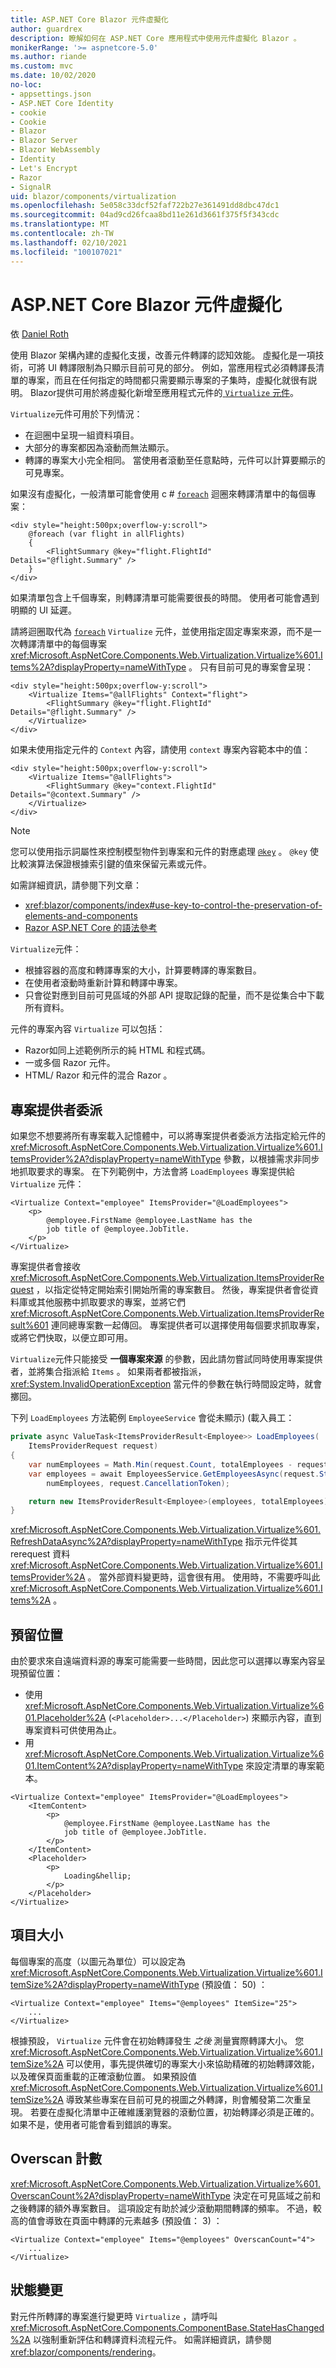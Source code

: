 ```yaml
---
title: ASP.NET Core Blazor 元件虛擬化
author: guardrex
description: 瞭解如何在 ASP.NET Core 應用程式中使用元件虛擬化 Blazor 。
monikerRange: '>= aspnetcore-5.0'
ms.author: riande
ms.custom: mvc
ms.date: 10/02/2020
no-loc:
- appsettings.json
- ASP.NET Core Identity
- cookie
- Cookie
- Blazor
- Blazor Server
- Blazor WebAssembly
- Identity
- Let's Encrypt
- Razor
- SignalR
uid: blazor/components/virtualization
ms.openlocfilehash: 5e058c33dcf52faf722b27e361491dd8dbc47dc1
ms.sourcegitcommit: 04ad9cd26fcaa8bd11e261d3661f375f5f343cdc
ms.translationtype: MT
ms.contentlocale: zh-TW
ms.lasthandoff: 02/10/2021
ms.locfileid: "100107021"
---
```

# <a name="aspnet-core-blazor-component-virtualization"></a>ASP.NET Core Blazor 元件虛擬化

依 [Daniel Roth](https://github.com/danroth27)

使用 Blazor 架構內建的虛擬化支援，改善元件轉譯的認知效能。 虛擬化是一項技術，可將 UI 轉譯限制為只顯示目前可見的部分。 例如，當應用程式必須轉譯長清單的專案，而且在任何指定的時間都只需要顯示專案的子集時，虛擬化就很有説明。 Blazor提供可用於將虛擬化新增至應用程式元件的[ `Virtualize` 元件](xref:Microsoft.AspNetCore.Components.Web.Virtualization.Virtualize%601)。

`Virtualize`元件可用於下列情況：

* 在迴圈中呈現一組資料項目。
* 大部分的專案都因為滾動而無法顯示。
* 轉譯的專案大小完全相同。 當使用者滾動至任意點時，元件可以計算要顯示的可見專案。

如果沒有虛擬化，一般清單可能會使用 c # [`foreach`](/dotnet/csharp/language-reference/keywords/foreach-in) 迴圈來轉譯清單中的每個專案：

```razor
<div style="height:500px;overflow-y:scroll">
    @foreach (var flight in allFlights)
    {
        <FlightSummary @key="flight.FlightId" Details="@flight.Summary" />
    }
</div>
```

如果清單包含上千個專案，則轉譯清單可能需要很長的時間。 使用者可能會遇到明顯的 UI 延遲。

請將迴圈取代為 [`foreach`](/dotnet/csharp/language-reference/keywords/foreach-in) `Virtualize` 元件，並使用指定固定專案來源，而不是一次轉譯清單中的每個專案 <xref:Microsoft.AspNetCore.Components.Web.Virtualization.Virtualize%601.Items%2A?displayProperty=nameWithType> 。 只有目前可見的專案會呈現：

```razor
<div style="height:500px;overflow-y:scroll">
    <Virtualize Items="@allFlights" Context="flight">
        <FlightSummary @key="flight.FlightId" Details="@flight.Summary" />
    </Virtualize>
</div>
```

如果未使用指定元件的 `Context` 內容，請使用 `context` 專案內容範本中的值：

```razor
<div style="height:500px;overflow-y:scroll">
    <Virtualize Items="@allFlights">
        <FlightSummary @key="context.FlightId" Details="@context.Summary" />
    </Virtualize>
</div>
```

> [!NOTE]
> 您可以使用指示詞屬性來控制模型物件到專案和元件的對應處理 [`@key`](xref:mvc/views/razor#key) 。 `@key` 使比較演算法保證根據索引鍵的值來保留元素或元件。
>
> 如需詳細資訊，請參閱下列文章：
>
> * <xref:blazor/components/index#use-key-to-control-the-preservation-of-elements-and-components>
> * [Razor ASP.NET Core 的語法參考](xref:mvc/views/razor#key)

`Virtualize`元件：

* 根據容器的高度和轉譯專案的大小，計算要轉譯的專案數目。
* 在使用者滾動時重新計算和轉譯中專案。
* 只會從對應到目前可見區域的外部 API 提取記錄的配量，而不是從集合中下載所有資料。

元件的專案內容 `Virtualize` 可以包括：

* Razor如同上述範例所示的純 HTML 和程式碼。
* 一或多個 Razor 元件。
* HTML/ Razor 和元件的混合 Razor 。

## <a name="item-provider-delegate"></a>專案提供者委派

如果您不想要將所有專案載入記憶體中，可以將專案提供者委派方法指定給元件的 <xref:Microsoft.AspNetCore.Components.Web.Virtualization.Virtualize%601.ItemsProvider%2A?displayProperty=nameWithType> 參數，以根據需求非同步地抓取要求的專案。 在下列範例中，方法會將 `LoadEmployees` 專案提供給 `Virtualize` 元件：

```razor
<Virtualize Context="employee" ItemsProvider="@LoadEmployees">
    <p>
        @employee.FirstName @employee.LastName has the 
        job title of @employee.JobTitle.
    </p>
</Virtualize>
```

專案提供者會接收 <xref:Microsoft.AspNetCore.Components.Web.Virtualization.ItemsProviderRequest> ，以指定從特定開始索引開始所需的專案數目。 然後，專案提供者會從資料庫或其他服務中抓取要求的專案，並將它們 <xref:Microsoft.AspNetCore.Components.Web.Virtualization.ItemsProviderResult%601> 連同總專案數一起傳回。 專案提供者可以選擇使用每個要求抓取專案，或將它們快取，以便立即可用。

`Virtualize`元件只能接受 **一個專案來源** 的參數，因此請勿嘗試同時使用專案提供者，並將集合指派給 `Items` 。 如果兩者都被指派， <xref:System.InvalidOperationException> 當元件的參數在執行時間設定時，就會擲回。

下列 `LoadEmployees` 方法範例 `EmployeeService` 會從未顯示)  (載入員工：

```csharp
private async ValueTask<ItemsProviderResult<Employee>> LoadEmployees(
    ItemsProviderRequest request)
{
    var numEmployees = Math.Min(request.Count, totalEmployees - request.StartIndex);
    var employees = await EmployeesService.GetEmployeesAsync(request.StartIndex, 
        numEmployees, request.CancellationToken);

    return new ItemsProviderResult<Employee>(employees, totalEmployees);
}
```

<xref:Microsoft.AspNetCore.Components.Web.Virtualization.Virtualize%601.RefreshDataAsync%2A?displayProperty=nameWithType> 指示元件從其 rerequest 資料 <xref:Microsoft.AspNetCore.Components.Web.Virtualization.Virtualize%601.ItemsProvider%2A> 。 當外部資料變更時，這會很有用。 使用時，不需要呼叫此 <xref:Microsoft.AspNetCore.Components.Web.Virtualization.Virtualize%601.Items%2A> 。

## <a name="placeholder"></a>預留位置

由於要求來自遠端資料源的專案可能需要一些時間，因此您可以選擇以專案內容呈現預留位置：

* 使用 <xref:Microsoft.AspNetCore.Components.Web.Virtualization.Virtualize%601.Placeholder%2A> (`<Placeholder>...</Placeholder>`) 來顯示內容，直到專案資料可供使用為止。
* 用 <xref:Microsoft.AspNetCore.Components.Web.Virtualization.Virtualize%601.ItemContent%2A?displayProperty=nameWithType> 來設定清單的專案範本。

```razor
<Virtualize Context="employee" ItemsProvider="@LoadEmployees">
    <ItemContent>
        <p>
            @employee.FirstName @employee.LastName has the 
            job title of @employee.JobTitle.
        </p>
    </ItemContent>
    <Placeholder>
        <p>
            Loading&hellip;
        </p>
    </Placeholder>
</Virtualize>
```

## <a name="item-size"></a>項目大小

每個專案的高度（以圖元為單位）可以設定為 <xref:Microsoft.AspNetCore.Components.Web.Virtualization.Virtualize%601.ItemSize%2A?displayProperty=nameWithType> (預設值： 50) ：

```razor
<Virtualize Context="employee" Items="@employees" ItemSize="25">
    ...
</Virtualize>
```

根據預設， `Virtualize` 元件會在初始轉譯發生 *之後* 測量實際轉譯大小。 您 <xref:Microsoft.AspNetCore.Components.Web.Virtualization.Virtualize%601.ItemSize%2A> 可以使用，事先提供確切的專案大小來協助精確的初始轉譯效能，以及確保頁面重載的正確滾動位置。 如果預設值 <xref:Microsoft.AspNetCore.Components.Web.Virtualization.Virtualize%601.ItemSize%2A> 導致某些專案在目前可見的視圖之外轉譯，則會觸發第二次重呈現。 若要在虛擬化清單中正確維護瀏覽器的滾動位置，初始轉譯必須是正確的。 如果不是，使用者可能會看到錯誤的專案。 

## <a name="overscan-count"></a>Overscan 計數

<xref:Microsoft.AspNetCore.Components.Web.Virtualization.Virtualize%601.OverscanCount%2A?displayProperty=nameWithType> 決定在可見區域之前和之後轉譯的額外專案數目。 這項設定有助於減少滾動期間轉譯的頻率。 不過，較高的值會導致在頁面中轉譯的元素越多 (預設值： 3) ：

```razor
<Virtualize Context="employee" Items="@employees" OverscanCount="4">
    ...
</Virtualize>
```

## <a name="state-changes"></a>狀態變更

對元件所轉譯的專案進行變更時 `Virtualize` ，請呼叫 <xref:Microsoft.AspNetCore.Components.ComponentBase.StateHasChanged%2A> 以強制重新評估和轉譯資料流程元件。 如需詳細資訊，請參閱<xref:blazor/components/rendering>。
